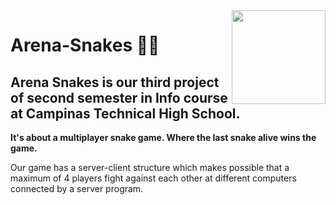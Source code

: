 <img src=https://universoretro.com.br/wp-content/uploads/2021/03/snake.jpg align=right height=150px>
<h1> Arena-Snakes 🐍👑 </h1>
<div id='Introduction'>
<h2>Arena Snakes is our third project of second semester in Info course at Campinas Technical High School.</h2>
</div>
<div id='content'>
<p><strong>It's about a multiplayer snake game. Where the last snake alive wins the game.</strong></p>
<p>Our game has a server-client structure which makes possible that a maximum of 4 players fight against each other
at different computers connected by a server program.</p>
</div>
